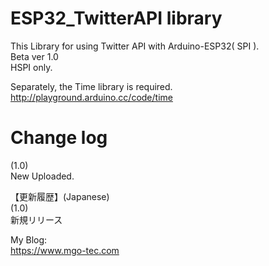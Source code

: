 # ESP32_TwitterAPI library
This Library for using Twitter API with Arduino-ESP32( SPI ).  
Beta ver 1.0  
HSPI only.  
  
Separately, the Time library is required.  
http://playground.arduino.cc/code/time  
  
# Change log
(1.0)  
New Uploaded.  
  
【更新履歴】(Japanese)  
(1.0)  
新規リリース  
  
My Blog:  
https://www.mgo-tec.com